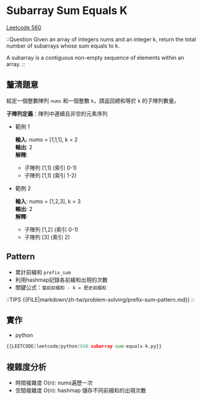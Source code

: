 # Subarray Sum Equals K

[Leetcode 560](https://leetcode.com/problems/subarray-sum-equals-k/description/)

::Question
Given an array of integers nums and an integer k, return the total number of subarrays whose sum equals to k.

A subarray is a contiguous non-empty sequence of elements within an array.
::

## 釐清題意

給定一個整數陣列 `nums` 和一個整數 `k`，請返回總和等於 `k` 的子陣列數量。

**子陣列定義**：陣列中連續且非空的元素序列

- 範例 1

  **輸入**: nums = [1,1,1], k = 2  
  **輸出**: 2  
  **解釋**:

  - 子陣列 [1,1] (索引 0-1)
  - 子陣列 [1,1] (索引 1-2)

- 範例 2

  **輸入**: nums = [1,2,3], k = 3  
  **輸出**: 2  
  **解釋**:

  - 子陣列 [1,2] (索引 0-1)
  - 子陣列 [3] (索引 2)

## Pattern

- 累計前綴和 `prefix_sum`
- 利用hashmap記錄各前綴和出現的次數
- 關鍵公式：`當前前綴和 - k = 歷史前綴和`

::TIPS
{{FILE|markdown/zh-tw/problem-solving/prefix-sum-pattern.md}}
::

## 實作

- python

```python
{{LEETCODE|leetcode/python/560.subarray-sum-equals-k.py}}
```

## 複雜度分析

- 時間複雜度
  O(n): nums遍歷一次
- 空間複雜度
  O(n): hashmap 儲存不同前綴和的出現次數
